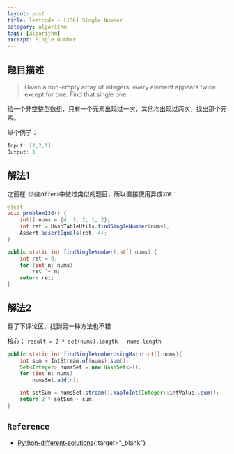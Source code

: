 ```yaml
---
layout: post
title: leetcode - [136] Single Number
category: algorithm
tags: [algorithm]
excerpt: Single Number
---
```


## 题目描述  

> Given a non-empty array of integers, every element appears twice except for one. Find that single one.  

给一个非空整型数组，只有一个元素出现过一次，其他均出现过两次，找出那个元素。  

举个例子：  

``` java
Input: [2,2,1]
Output: 1
```

## 解法1  

之前在`《剑指Offer》`中做过类似的题目，所以直接使用异或`XOR`：  


``` java
@Test
void problem136() {
    int[] nums = {4, 1, 2, 1, 2};
    int ret = HashTableUtils.findSingleNumber(nums);
    Assert.assertEquals(ret, 4);
}

public static int findSingleNumber(int[] nums) {
    int ret = 0;
    for (int n: nums)
        ret ^= n;
    return ret;
}
```


## 解法2  

翻了下评论区，找到另一种方法也不错：  

核心：  `result = 2 * set(nums).length - nums.length`

``` java
public static int findSingleNumberUsingMath(int[] nums){
    int sum = IntStream.of(nums).sum();
    Set<Integer> numsSet = new HashSet<>();
    for (int n: nums)
        numsSet.add(n);

    int setSum = numsSet.stream().mapToInt(Integer::intValue).sum();
    return 2 * setSum - sum;
}
```

## `Reference`  
- [Python-different-solutions](https://leetcode.com/problems/single-number/discuss/43000/Python-different-solutions.){:target="_blank"}  
